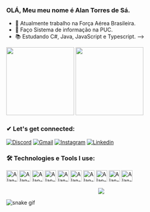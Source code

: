 ### OLÁ, Meu meu nome é Alan Torres de Sá.

- 🔭 Atualmente trabalho na Força Aérea Brasileira.
- 🌱 Faço Sistema de informação na PUC. 
- 📚 Estudando C#, Java, JavaScript e Typescript.
-->

<div>
  
  <img height="180em" src="https://github-readme-stats.vercel.app/api?username=desaats&show_icons=true&theme=tokyonight"/>
  <img height="180em" src="https://github-readme-stats.vercel.app/api/top-langs/?username=desaats&layout=compact&theme=tokyonight"/>

</div>


### ✔ Let's get connected:


[![Discord](https://img.shields.io/badge/Discord-7289DA?style=for-the-badge&logo=discord&logoColor=white)](https://discord.com/channels/@me)
[![Gmail](https://img.shields.io/badge/Gmail-D14836?style=for-the-badge&logo=gmail&logoColor=white)](https://mail.google.com/mail/u/0/?tab=rm&ogbl#inbox)
[![Instagram](https://img.shields.io/badge/Instagram-E4405F?style=for-the-badge&logo=instagram&logoColor=white)](https://www.instagram.com/alan.torres_sa/)
[![Linkedin](https://img.shields.io/badge/LinkedIn-0077B5?style=for-the-badge&logo=linkedin&logoColor=white)](https://www.linkedin.com/in/alan-torres-de-s%C3%A1-520a08206/)

### 🛠️ Technologies e Tools I use: 


<div>

<img align= "centeer" alt="Alan-html" height= "30" widht= "40" src="https://cdn.jsdelivr.net/gh/devicons/devicon/icons/html5/html5-original.svg"/>
<img align= "centeer" alt="Alan-html" height= "30" widht= "40" src="https://cdn.jsdelivr.net/gh/devicons/devicon/icons/java/java-original.svg"/>
<img align= "centeer" alt="Alan-html" height= "30" widht= "40" src="https://cdn.jsdelivr.net/gh/devicons/devicon/icons/javascript/javascript-original.svg"/>
<img align= "centeer" alt="Alan-html" height= "30" widht= "40" src="https://cdn.jsdelivr.net/gh/devicons/devicon/icons/css3/css3-original-wordmark.svg"/>
<img align= "centeer" alt="Alan-html" height= "30" widht= "40" src="https://cdn.jsdelivr.net/gh/devicons/devicon/icons/csharp/csharp-original.svg"/>
<img align= "centeer" alt="Alan-html" height= "30" widht= "40" src="https://cdn.jsdelivr.net/gh/devicons/devicon/icons/vscode/vscode-original.svg"/>
<img align= "centeer" alt="Alan-html" height= "30" widht= "40" src="https://cdn.jsdelivr.net/gh/devicons/devicon/icons/cplusplus/cplusplus-original.svg"/>
<img align= "centeer" alt="Alan-html" height= "30" widht= "40" src="https://cdn.jsdelivr.net/gh/devicons/devicon/icons/dotnetcore/dotnetcore-original.svg"/>
<img align= "centeer" alt="Alan-html" height= "30" widht= "40" src="https://cdn.jsdelivr.net/gh/devicons/devicon/icons/bootstrap/bootstrap-original-wordmark.svg"/>
<img align= "centeer" alt="Alan-html" height= "30" widht= "40" src="https://cdn.jsdelivr.net/gh/devicons/devicon/icons/github/github-original.svg"/>

<div/>

<p align="center">   <img alingn="center" src="https://profile-counter.glitch.me/desaats/count.svg" /></p>

![snake gif](https://github.com/desaats/desaats/blob/output/github-contribution-grid-snake.svg)


